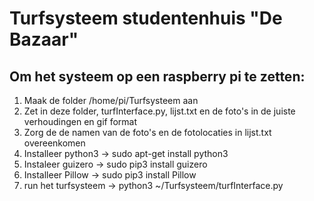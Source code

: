 Turfsysteem studentenhuis "De Bazaar"
====================================

## Om het systeem op een raspberry pi te zetten:
1. Maak de folder /home/pi/Turfsysteem aan
2. Zet in deze folder, turfInterface.py, lijst.txt en de foto's in de juiste verhoudingen en gif format
3. Zorg de de namen van de foto's en de fotolocaties in lijst.txt overeenkomen
4. Installeer python3 -> sudo apt-get install python3
5. Instaleer guizero -> sudo pip3 install guizero
6. Installeer Pillow -> sudo pip3 install Pillow
7. run het turfsysteem -> python3 ~/Turfsysteem/turfInterface.py
